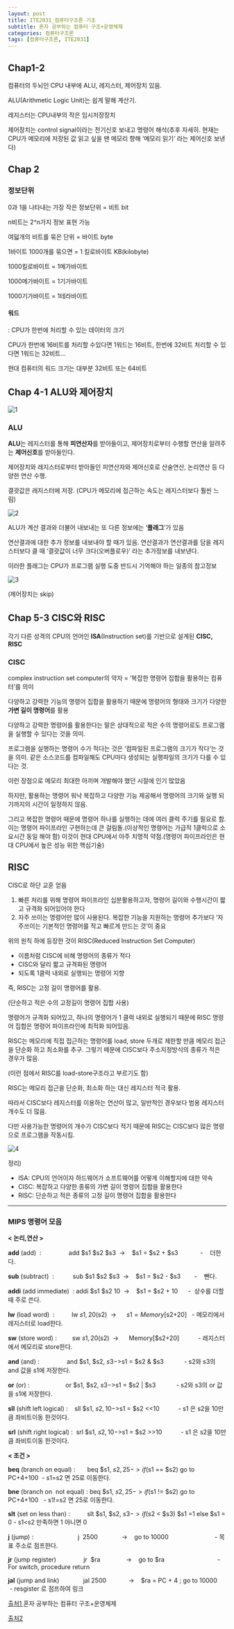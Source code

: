 ```yaml
---
layout: post
title: ITE2031_컴퓨터구조론 기초
subtitle: 혼자 공부하는 컴퓨터 구조+운영체제
categories: 컴퓨터구조론
tags: [컴퓨터구조론, ITE2031]
---
```


## Chap1-2

컴퓨터의 두뇌인 CPU 내부에 ALU, 레지스터, 제어장치 있음.

ALU(Arithmetic Logic Unit)는 쉽게 말해 계산기.

레지스터는 CPU내부의 작은 임시저장장치

제어장치는 control signal이라는 전기신호 보내고 명령어 해석(추후 자세히. 현재는 CPU가 메모리에 저장된 값 읽고 싶을 땐 메모리 향해 ‘메모리 읽기’ 라는 제어신호 보낸다)

## Chap 2

### 정보단위

0과 1을 나타내는 가장 작은 정보단위 = 비트 bit

n비트는 2^n가지 정보 표현 가능

여덟개의 비트를 묶은 단위 = 바이트 byte

1바이트 1000개를 묶으면 = 1 킬로바이트 KB(kilobyte)

1000킬로바이트 = 1메가바이트

1000메가바이트 = 1기가바이트

1000기가바이트 = 1테라바이트

#### 워드

: CPU가 한번에 처리할 수 있는 데이터의 크기

CPU가 한번에 16비트를 처리할 수있다면 1워드는 16비트, 한번에 32비트 처리할 수 있다면 1워드는 32비트…

현대 컴퓨터의 워드 크기는 대부분 32비트 또는 64비트

## Chap 4-1 ALU와 제어장치

![1][1]  

### ALU

**ALU**는 레지스터를 통해 **피연산자**를 받아들이고, 제어장치로부터 수행할 연산을 알려주는 **제어신호**를 받아들인다.

제어장치와 레지스터로부터 받아들인 피연산자와 제어신호로 산술연산, 논리연산 등 다양한 연산 수행. 

결괏값은 레지스터에 저장. (CPU가 메모리에 접근하는 속도는 레지스터보다 훨씬 느림)

![2][2]  

ALU가 계산 결과와 더불어 내보내는 또 다른 정보에는 ‘**플래그**’가 있음

연산결과에 대한 추가 정보를 내보내야 할 때가 있음. 연산결과가 연산결과를 담을 레지스터보다 클 때 ‘결괏값이 너무 크다(오버플로우)’ 라는 추가정보를 내보낸다.

이러한 플래그는 CPU가 프로그램 실행 도중 반드시 기억해야 하는 일종의 참고정보

![3][3]  

(제어장치는 skip)

## Chap 5-3 CISC와 RISC

각기 다른 성격의 CPU의 언어인 **ISA**(Instruction set)를 기반으로 설계된 **CISC, RISC**

### CISC

complex instruction set computer의 약자 = ‘복잡한 명령어 집합을 활용하는 컴퓨터’를 의미

다양하고 강력한 기능의 명령어 집합을 활용하기 때문에 명령어의 형태와 크기가 다양한 **가변 길이 명령어**를 활용

다양하고 강력한 명령어를 활용한다는 말은 상대적으로 적은 수의 명령어로도 프로그램을 실행할 수 있다는 것을 의미.

프로그램을 실행하는 명령어 수가 적다는 것은 ‘컴파일된 프로그램의 크기가 작다’는 것을 의미. 같은 소스코드를 컴파일해도 CPU마다 생성되는 실행파일의 크기가 다를 수 있다는 것.

이런 장점으로 메모리 최대한 아끼며 개발해야 했던 시절에 인기 많았음

하지만, 활용하는 명령어 워낙 복잡하고 다양한 기능 제공해서 명령어의 크기와 실행 되기까지의 시간이 일정하지 않음. 

그리고 복잡한 명령어 때문에 명령어 하나를 실행하는 데에 여러 클럭 주기를 필요로 함. 이는 명령어 파이프라인 구현하는데 큰 걸림돌.(이상적인 명령어는 가급적 1클럭으로 소요시간 동일 해야 함) 이것이 현대 CPU에서 아주 치명적 약점.(명령어 파이프라인은 현대 CPU에서 높은 성능 위한 핵심기술)

## RISC

CISC로 하단 교훈 얻음

1. 빠른 처리를 위해 명령어 파이프라인 십분활용하고자, 명령어 길이와 수행시간이 짧고 규격화 되어있어야 한다
2. 자주 쓰이는 명령어만 많이 사용된다. 복잡한 기능을 지원하는 명령어 추가보다 ‘자주쓰이는 기본적인 명령어를 작고 빠르게 만드는 것’이 중요

위의 원칙 하에 등장한 것이 RISC(Reduced Instruction Set Computer)

- 이름처럼 CISC에 비해 명령어의 종류가 적다
- CISC와 달리 짧고 규격화된 명령어
- 되도록 1클럭 내외로 실행되는 명령어 지향

즉, RISC는 고정 길이 명령어를 활용.

(단순하고 적은 수의 고정길이 명령어 집합 사용)

명령어가 규격화 되어있고, 하나의 명령어가 1 클럭 내외로 실행되기 때문에 RISC 명령어 집합은 명령어 파이프라인에 최적화 되어있음.

RISC는 메모리에 직접 접근하는 명령어를 load, store 두개로 제한할 만큼 메모리 접근을 단순화 하고 최소화를 추구. 그렇기 떼문에 CISC보다 주소지정방식의 종류가 적은 경우가 많음.

(이런 점에서 RISC를 load-store구조라고 부르기도 함)

RISC는 메모리 접근을 단순화, 최소화 하는 대신 레지스터 적극 활용.

따라서 CISC보다 레지스터를 이용하는 연산이 많고, 일반적인 경우보다 범용 레지스터 개수도 더 많음.

다만 사용가능한 명령어의 개수가 CISC보다 적기 때문에 RISC는 CISC보다 많은 명령으로 프로그램을 작동시킴.

![4][4]  

정리\)
- ISA: CPU의 언어이자 하드웨어가 소프트웨어를 어떻게 이해할지에 대한 약속
- CISC: 복잡하고 다양한 종류의 가변 길이 명령어 집합을 활용한다
- RISC: 단순하고 적은 종류의 고정 길이 명령어 집합을 활용한다

---

### **MIPS 명령어 모음**

**< 논리,연산 >**

**add** (add)  :                add $s1 $s2 $s3  ->    $s1 = $s2 + $s3             -    더한다.

**sub** (subtract)  :           sub $s1 $s2 $s3  ->    $s1 = $s2 - $s3        -    뺀다.

**addi** (add immediate)  : addi $s1 $s2 10  ->    $s1 = $s2 + 10      -  상수를 더할때 주로 쓴다.

**lw** (load word)  :          lw $s1, 20($s2)  ->      $s1 = Memory[$s2+20]   - 메모리에서 레지스터로 load한다.

**sw** (store word) :         sw $s1, 20($s2)  ->      Memory[$s2+20]           - 레지스터에서 메모리로 store한다.

**and** (and) :                and $s1, $s2, $s3 ->     $s1 = $s2 & $s3            - s2와 s3의 and 값을 s1에 저장한다.

**or** (or) :                     or $s1, $s2, $s3 ->       $s1 = $s2 \| $s3            - s2와 s3의 or 값을 s1에 저장한다.

**sll** (shift left logical) :    sll $s1, $s2, 10  ->       $s1 = $s2 <<10           - s1 은 s2을 10만큼 좌비트이동 한것이다.

**srl** (shift right logical) :  srl $s1, $s2, 10  ->       $s1 = $s2 >>10           - s1 은 s2을 10만큼 좌비트이동 한것이다.

**< 조건 >**

**beq** (branch on equal) :       beq $s1, $s2, 25 ->     if($s1 == $s2) go to PC+4+100  - s1=s2 면 25로 이동한다.

**bne** (branch on  not equal) : beq $s1, $s2, 25 ->     if($s1 != $s2) go to PC+4+100   - s1!=s2 면 25로 이동한다.

**slt** (set on less than) :          slt $s1, $s2, $s3  ->    if($s2 < $s3) $s1 =1 else $s1 = 0 - s1<s2 만족하면 1 아니면 0

**j** (jump) :                          j  2500              ->    go to 10000                           - 목표 주소로 점프한다.

**jr** (jump register)                jr  $ra               ->    go to $ra                               - For switch, procedure return

**jal** (jump and link)              jal 2500             ->    $ra = PC + 4 ; go to 10000       - resgister 로 점프하여 링크



[출처1 ](http://www.yes24.com/Product/Goods/111378840) 혼자 공부하는 컴퓨터 구조+운영체제

[출처2 ](https://programming119.tistory.com/41)




[1]: https://github.com/yoominlee/img/blob/main/2023-04-05-BasicforComputerStructures/1.jpg?raw=true
[2]: https://github.com/yoominlee/img/blob/main/2023-04-05-BasicforComputerStructure/2.jpg?raw=true
[3]: https://github.com/yoominlee/img/blob/main/2023-04-05-BasicforComputerStructure/3.jpg?raw=true
[4]: https://github.com/yoominlee/img/blob/main/2023-04-05-BasicforComputerStructure/4.jpg?raw=true




